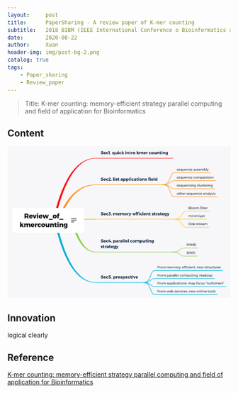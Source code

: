 ```yaml
---
layout:     post
title:      PaperSharing - A review paper of K-mer counting
subtitle:   2018 BIBM (IEEE International Conference o Bioinformatics and Biomedicine)
date:       2020-08-22
author:     Xuan
header-img: img/post-bg-2.png
catalog: true
tags:
    - Paper_sharing 
    - Review_paper
---
```


> Title: K-mer counting: memory-efficient strategy parallel computing and field of application for Bioinformatics



## Content

![paper structure](/img/post-ct-kmerr.png)

## Innovation

logical clearly


## Reference

[K-mer counting: memory-efficient strategy parallel computing and field of application for Bioinformatics](https://ieeexplore.ieee.org/stamp/stamp.jsp?tp=&arnumber=8621325)
